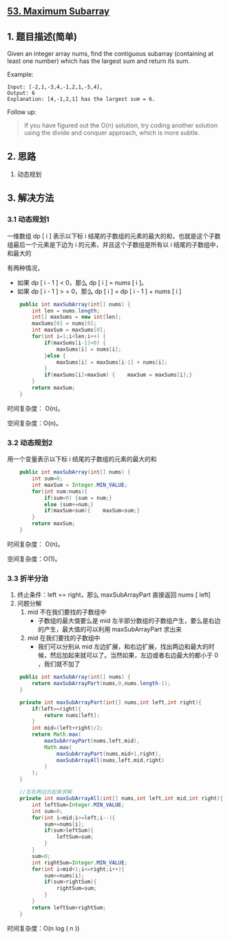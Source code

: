## [53. Maximum Subarray](https://leetcode-cn.com/problems/maximum-subarray/)

## 1. 题目描述\(简单\)

Given an integer array nums, find the contiguous subarray \(containing at least one number\) which has the largest sum and return its sum.

Example:

```
Input: [-2,1,-3,4,-1,2,1,-5,4],
Output: 6
Explanation: [4,-1,2,1] has the largest sum = 6.
```

Follow up:

> If you have figured out the O\(n\) solution, try coding another solution using the divide and conquer approach, which is more subtle.

## 2. 思路

1. 动态规划

## 3. 解决方法

### 3.1 动态规划1

一维数组 dp [ i ] 表示以下标 i 结尾的子数组的元素的最大的和，也就是这个子数组最后一个元素是下边为 i 的元素，并且这个子数组是所有以 i 结尾的子数组中，和最大的

有两种情况，

- 如果 dp [ i - 1 ] < 0，那么 dp [ i ] = nums [ i ]。
- 如果 dp [ i - 1 ] > = 0，那么 dp [ i ] = dp [ i - 1 ] + nums [ i ]

```java
    public int maxSubArray(int[] nums) {
        int len = nums.length;
        int[] maxSums = new int[len];
        maxSums[0] = nums[0];
        int maxSum = maxSums[0];
        for(int i=1;i<len;i++) {
            if(maxSums[i-1]<0) {
                maxSums[i] = nums[i];
            }else {
                maxSums[i] = maxSums[i-1] + nums[i];
            }
            if(maxSums[i]>maxSum) {    maxSum = maxSums[i];}
        }
        return maxSum;
    }
```
时间复杂度： O(n)。

空间复杂度：O(n)。

### 3.2 动态规划2

用一个变量表示以下标 i 结尾的子数组的元素的最大的和
```java
    public int maxSubArray(int[] nums) {
        int sum=0;
        int maxSum = Integer.MIN_VALUE;
        for(int num:nums){
            if(sum<0) {sum = num;}
            else {sum+=num;}
            if(maxSum<sum){    maxSum=sum;}
        }
        return maxSum;
    }
```
时间复杂度： O(n)。

空间复杂度：O(1)。


### 3.3 折半分治

1. 终止条件：left == right，那么 maxSubArrayPart 直接返回 nums [ left] 
2. 问题分解
    1. mid 不在我们要找的子数组中
        - 子数组的最大值要么是 mid 左半部分数组的子数组产生，要么是右边的产生，最大值的可以利用 maxSubArrayPart 求出来
    2. mid 在我们要找的子数组中
        - 我们可以分别从 mid 左边扩展，和右边扩展，找出两边和最大的时候，然后加起来就可以了。当然如果，左边或者右边最大的都小于 0 ，我们就不加了


```java
    public int maxSubArray(int[] nums) {
        return maxSubArrayPart(nums,0,nums.length-1);
    }

    private int maxSubArrayPart(int[] nums,int left,int right){
        if(left==right){
            return nums[left];
        }
        int mid=(left+right)/2;
        return Math.max(
            maxSubArrayPart(nums,left,mid),
            Math.max(
                maxSubArrayPart(nums,mid+1,right),
                maxSubArrayAll(nums,left,mid,right)
            )
        );
    }

    //左右两边合起来求解
    private int maxSubArrayAll(int[] nums,int left,int mid,int right){
        int leftSum=Integer.MIN_VALUE;
        int sum=0;
        for(int i=mid;i>=left;i--){
            sum+=nums[i];
            if(sum>leftSum){
                leftSum=sum;
            }
        }
        sum=0;
        int rightSum=Integer.MIN_VALUE;
        for(int i=mid+1;i<=right;i++){
            sum+=nums[i];
            if(sum>rightSum){
                rightSum=sum;
            }
        }
        return leftSum+rightSum;
    }
```
时间复杂度：O(n log ( n ))


